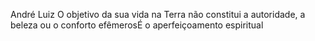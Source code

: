 André Luiz
O objetivo da sua vida na Terra não constitui a autoridade, a beleza ou o conforto efêmerosÉ o aperfeiçoamento espiritual
